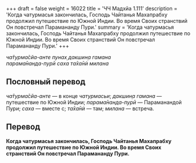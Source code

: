 +++
draft = false
weight = 16022
title = 'ЧЧ Мадхйа 1.111'
description = 'Когда чатурмасья закончилась, Господь Чайтанья Махапрабху продолжил путешествие по Южной Индии. Во время Своих странствий Он повстречал Парамананду Пури.'
summary = 'Когда чатурмасья закончилась, Господь Чайтанья Махапрабху продолжил путешествие по Южной Индии. Во время Своих странствий Он повстречал Парамананду Пури.'
+++

_ча̄турма̄сйа-анте пунах̣ дакшин̣а гамана  
парама̄нанда-пурӣ саха та̄ха̄н̃и милана_

## Пословный перевод

_ча̄турма̄сйа_\-_анте_ — в конце _чатурмасьи_; _дакшин̣а_ _гамана_ — путешествие по Южной Индии; _парама̄нанда_\-_пурӣ_ — Параманандой Пури; _саха_ — вместе с; _та̄ха̄н̃и_ — там; _милана_ — встреча.

## Перевод

**Когда чатурмасья закончилась, Господь Чайтанья Махапрабху продолжил путешествие по Южной Индии. Во время Своих странствий Он повстречал Парамананду Пури.**
